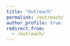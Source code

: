 ```yaml
---
title: "Outreach"
permalink: /outreach/
author_profile: true
redirect_from: 
  - /outreach/
---
```

